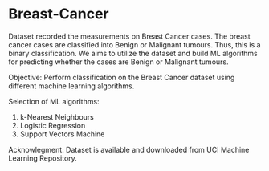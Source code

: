 # Breast-Cancer

Dataset recorded the measurements on Breast Cancer cases. The breast cancer cases are classified into Benign or Malignant tumours.
Thus, this is a binary classification. We aims to utilize the dataset and build ML algorithms for predicting whether the cases are Benign or Malignant tumours.

Objective: Perform classification on the Breast Cancer dataset using different machine learning algorithms.

Selection of ML algorithms:
1. k-Nearest Neighbours 
2. Logistic Regression
3. Support Vectors Machine 

Acknowlegment: Dataset is available and downloaded from UCI Machine Learning Repository.
